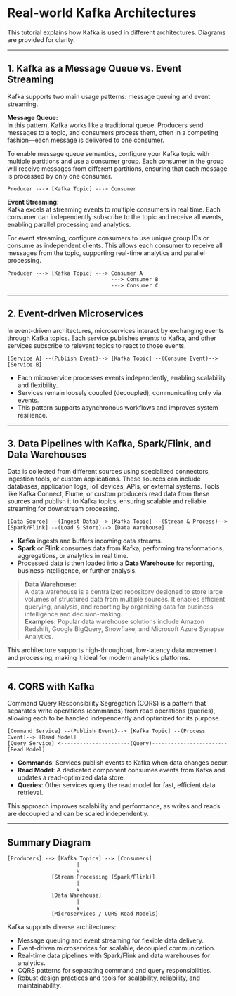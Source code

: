 # Real-world Kafka Architectures

This tutorial explains how Kafka is used in different architectures. Diagrams are provided for clarity.

---

## 1. Kafka as a Message Queue vs. Event Streaming

Kafka supports two main usage patterns: message queuing and event streaming.

**Message Queue:**  
In this pattern, Kafka works like a traditional queue. Producers send messages to a topic, and consumers process them, often in a competing fashion—each message is delivered to one consumer.

To enable message queue semantics, configure your Kafka topic with multiple partitions and use a consumer group. Each consumer in the group will receive messages from different partitions, ensuring that each message is processed by only one consumer.

```
Producer ---> [Kafka Topic] ---> Consumer
```

**Event Streaming:**  
Kafka excels at streaming events to multiple consumers in real time. Each consumer can independently subscribe to the topic and receive all events, enabling parallel processing and analytics.

For event streaming, configure consumers to use unique group IDs or consume as independent clients. This allows each consumer to receive all messages from the topic, supporting real-time analytics and parallel processing.

```
Producer ---> [Kafka Topic] ---> Consumer A
                                 ---> Consumer B
                                 ---> Consumer C
```

---

## 2. Event-driven Microservices

In event-driven architectures, microservices interact by exchanging events through Kafka topics. Each service publishes events to Kafka, and other services subscribe to relevant topics to react to those events.

```
[Service A] --(Publish Event)--> [Kafka Topic] --(Consume Event)--> [Service B]
```

- Each microservice processes events independently, enabling scalability and flexibility.
- Services remain loosely coupled (decoupled), communicating only via events.
- This pattern supports asynchronous workflows and improves system resilience.

---

## 3. Data Pipelines with Kafka, Spark/Flink, and Data Warehouses

Data is collected from different sources using specialized connectors, ingestion tools, or custom applications. These sources can include databases, application logs, IoT devices, APIs, or external systems. Tools like Kafka Connect, Flume, or custom producers read data from these sources and publish it to Kafka topics, ensuring scalable and reliable streaming for downstream processing.

```
[Data Source] --(Ingest Data)--> [Kafka Topic] --(Stream & Process)--> [Spark/Flink] --(Load & Store)--> [Data Warehouse]
```

- **Kafka** ingests and buffers incoming data streams.
- **Spark** or **Flink** consumes data from Kafka, performing transformations, aggregations, or analytics in real time.
- Processed data is then loaded into a **Data Warehouse** for reporting, business intelligence, or further analysis.

> **Data Warehouse:**  
> A data warehouse is a centralized repository designed to store large volumes of structured data from multiple sources. It enables efficient querying, analysis, and reporting by organizing data for business intelligence and decision-making.  
> **Examples:** Popular data warehouse solutions include Amazon Redshift, Google BigQuery, Snowflake, and Microsoft Azure Synapse Analytics.

This architecture supports high-throughput, low-latency data movement and processing, making it ideal for modern analytics platforms.

---

## 4. CQRS with Kafka

Command Query Responsibility Segregation (CQRS) is a pattern that separates write operations (commands) from read operations (queries), allowing each to be handled independently and optimized for its purpose.

```
[Command Service] --(Publish Event)--> [Kafka Topic] --(Process Event)--> [Read Model]
[Query Service] <----------------------(Query)------------------------ [Read Model]
```

- **Commands**: Services publish events to Kafka when data changes occur.
- **Read Model**: A dedicated component consumes events from Kafka and updates a read-optimized data store.
- **Queries**: Other services query the read model for fast, efficient data retrieval.

This approach improves scalability and performance, as writes and reads are decoupled and can be scaled independently.

---

## Summary Diagram

```
[Producers] --> [Kafka Topics] --> [Consumers]
                      |
                      v
              [Stream Processing (Spark/Flink)]
                      |
                      v
              [Data Warehouse]
                      |
                      v
              [Microservices / CQRS Read Models]
```

Kafka supports diverse architectures:
- Message queuing and event streaming for flexible data delivery.
- Event-driven microservices for scalable, decoupled communication.
- Real-time data pipelines with Spark/Flink and data warehouses for analytics.
- CQRS patterns for separating command and query responsibilities.
- Robust design practices and tools for scalability, reliability, and maintainability.

